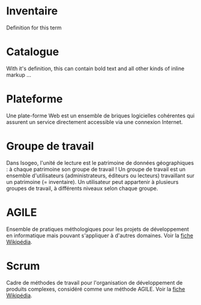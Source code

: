 # Inventaire
Definition for this term

# Catalogue
With it's definition, this can contain bold text and all other kinds of inline markup ...

# Plateforme
Une plate-forme Web est un ensemble de briques logicielles cohérentes qui assurent un service directement accessible via une connexion Internet.

# Groupe de travail
Dans Isogeo, l'unité de lecture est le patrimoine de données géographiques : à chaque patrimoine son groupe de travail ! Un groupe de travail est un ensemble d'utilisateurs (administrateurs, éditeurs ou lecteurs) travaillant sur un patrimoine (= inventaire). Un utilisateur peut appartenir à plusieurs groupes de travail, à différents niveaux selon chaque groupe.

# AGILE
Ensemble de pratiques méthologiques pour les projets de développement en informatique mais pouvant s'appliquer à d'autres domaines. Voir la [fiche Wikipédia](http://fr.wikipedia.org/wiki/M%C3%A9thode_agile).

# Scrum
Cadre de méthodes de travail pour l'organisation de développement de produits complexes, considéré comme une méthode AGILE. Voir la [fiche Wikipédia](http://fr.wikipedia.org/wiki/Scrum_%28m%C3%A9thode%29).
